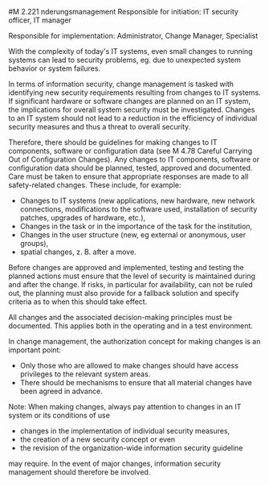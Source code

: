 #M 2.221 nderungsmanagement
Responsible for initiation: IT security officer, IT manager

Responsible for implementation: Administrator, Change Manager, Specialist

With the complexity of today's IT systems, even small changes to running systems can lead to security problems, eg. due to unexpected system behavior or system failures.

In terms of information security, change management is tasked with identifying new security requirements resulting from changes to IT systems. If significant hardware or software changes are planned on an IT system, the implications for overall system security must be investigated. Changes to an IT system should not lead to a reduction in the efficiency of individual security measures and thus a threat to overall security.

Therefore, there should be guidelines for making changes to IT components, software or configuration data (see M 4.78 Careful Carrying Out of Configuration Changes). Any changes to IT components, software or configuration data should be planned, tested, approved and documented. Care must be taken to ensure that appropriate responses are made to all safety-related changes. These include, for example:

* Changes to IT systems (new applications, new hardware, new network connections, modifications to the software used, installation of security patches, upgrades of hardware, etc.),
* Changes in the task or in the importance of the task for the institution,
* Changes in the user structure (new, eg external or anonymous, user groups),
* spatial changes, z. B. after a move.


Before changes are approved and implemented, testing and testing the planned actions must ensure that the level of security is maintained during and after the change. If risks, in particular for availability, can not be ruled out, the planning must also provide for a fallback solution and specify criteria as to when this should take effect.

All changes and the associated decision-making principles must be documented. This applies both in the operating and in a test environment.

In change management, the authorization concept for making changes is an important point:

* Only those who are allowed to make changes should have access privileges to the relevant system areas.
* There should be mechanisms to ensure that all material changes have been agreed in advance.


Note: When making changes, always pay attention to changes in an IT system or its conditions of use

*   changes in the implementation of individual security measures,
* the creation of a new security concept or even
* the revision of the organization-wide information security guideline


may require. In the event of major changes, information security management should therefore be involved.



